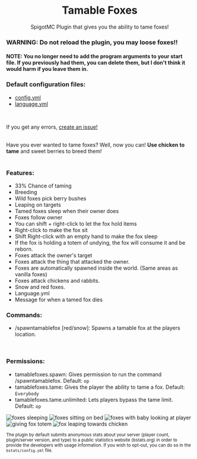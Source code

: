 <h1 align="center">Tamable Foxes</h1>
<p align="center">
SpigotMC Plugin that gives you the ability to tame foxes!
</p>

### WARNING: Do not reload the plugin, you may loose foxes!!
#### NOTE: You no longer need to add the program arguments to your start file. If you previously had them, you can delete them, but I don't think it would harm if you leave them in.

### Default configuration files:
* <a href="https://github.com/SeanOMik/TamableFoxes/blob/master/Plugin/src/main/resources/config.yml">config.yml</a>
* <a href="https://github.com/SeanOMik/TamableFoxes/blob/master/Plugin/src/main/resources/language.yml">language.yml</a>
<br>

If you get any errors, <a href="https://github.com/SeanOMik/TamableFoxes/issues/new">create an issue!</a><br><br>

Have you ever wanted to tame foxes? Well, now you can! <b>Use chicken to tame</b> and sweet berries to breed them!<br><br>

### Features:
* 33% Chance of taming
* Breeding
* Wild foxes pick berry bushes
* Leaping on targets
* Tamed foxes sleep when their owner does
* Foxes follow owner
* You can shift + right-click to let the fox hold items
* Right-click to make the fox sit
* Shift Right-click with an empty hand to make the fox sleep
* If the fox is holding a totem of undying, the fox will consume it and be reborn.
* Foxes attack the owner's target
* Foxes attack the thing that attacked the owner.
* Foxes are automatically spawned inside the world. (Same areas as vanilla foxes)
* Foxes attack chickens and rabbits.
* Snow and red foxes.
* Language.yml
* Message for when a tamed fox dies

### Commands:
* /spawntamablefox [red/snow]: Spawns a tamable fox at the players location.
<br>

### Permissions:
* tamablefoxes.spawn: Gives permission to run the command /spawntamablefox. Default: `op`
* tamablefoxes.tame: Gives the player the ability to tame a fox. Default: `Everybody`
* tamablefoxes.tame.unlimited: Lets players bypass the tame limit. Default: `op`

![foxes sleeping](https://www.spigotmc.org/attachments/2019-07-18_23-19-12-png.441396/)
![foxes sitting on bed](https://www.spigotmc.org/attachments/2019-07-18_23-20-49-png.441398/)
![foxes with baby looking at player](https://www.spigotmc.org/attachments/2019-07-18_23-24-24-png.441399/)
![giving fox totem](https://proxy.spigotmc.org/3c5f51d25b3fbb2e6bdacaa995c4e87538c13c62?url=https%3A%2F%2Fi.gyazo.com%2F34f94804beb17ffa68b73874c8c8d1d5.gif)
![fox leaping towards chicken](https://proxy.spigotmc.org/4527d9b156ae8ad83f4b67a1407c67376eabcc52?url=https%3A%2F%2Fi.gyazo.com%2F367b397a86f31b0ba27fba228c295347.gif)


<small>The plugin by default submits anonymous stats about your server (player count, plugin/server version, and type) to a public statistics website (bstats.org) in order to provide the developers with usage information. If you wish to opt-out, you can do so in the `bstats/config.yml` file. </small>
